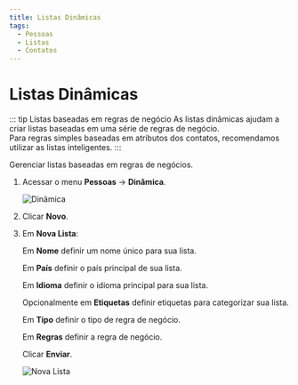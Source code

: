 ```yaml
---
title: Listas Dinâmicas
tags:
  - Pessoas
  - Listas
  - Contatos
---
```

# Listas Dinâmicas

::: tip Listas baseadas em regras de negócio
As listas dinâmicas ajudam a criar listas baseadas em uma série de regras de negócio.<br>
Para regras simples baseadas em atributos dos contatos, recomendamos utilizar as listas inteligentes.
:::

Gerenciar listas baseadas em regras de negócios.

1. Acessar o menu **Pessoas** -> **Dinâmica**.

   ![Dinâmica](https://cdn.phishx.io/phishx-docs/images/phishx_lists_dynamic_01.webp)

2. Clicar **Novo**.

3. Em **Nova Lista**:

   Em **Nome** definir um nome único para sua lista.

   Em **País** definir o país principal de sua lista.

   Em **Idioma** definir o idioma principal para sua lista.

   Opcionalmente em **Etiquetas** definir etiquetas para categorizar sua lista.

   Em **Tipo** definir o tipo de regra de negócio.

   Em **Regras** definir a regra de negócio.

   Clicar **Enviar**.

   ![Nova Lista](https://cdn.phishx.io/phishx-docs/images/phishx_lists_dynamic_02.webp)
